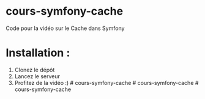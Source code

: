 # cours-symfony-cache
Code pour la vidéo sur le Cache dans Symfony

# Installation :
1. Clonez le dépôt
2. Lancez le serveur
3. Profitez de la vidéo :)
#   c o u r s - s y m f o n y - c a c h e  
 #   c o u r s - s y m f o n y - c a c h e  
 #   c o u r s - s y m f o n y - c a c h e  
 